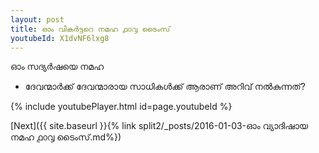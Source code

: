 ```yaml
---
layout: post
title: ഓം വികർട്ടറെ നമഹ ൧൦൮ ടൈംസ്
youtubeId: X1dvNF6lxg8
---
```

 
 
 ഓം സദ്യർഷയെ നമഹ 
 
 -  ദേവന്മാർക്ക് ദേവന്മാരായ സാധികൾക്ക് ആരാണ് അറിവ് നൽകുന്നത്? 
 
  
 
  
 
 
 
 
 
 


{% include youtubePlayer.html id=page.youtubeId %}
 
[Next]({{ site.baseurl }}{% link  split2/_posts/2016-01-03-ഓം വ്യാദിഷായ നമഹ ൧൦൮ ടൈംസ്.md%})
 
